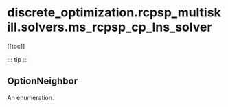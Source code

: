 # discrete_optimization.rcpsp_multiskill.solvers.ms_rcpsp_cp_lns_solver

[[toc]]

::: tip
<skdecide-summary></skdecide-summary>
:::

## OptionNeighbor

An enumeration.

